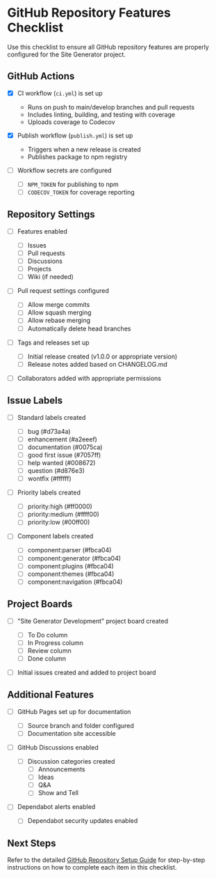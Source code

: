 # GitHub Repository Features Checklist

Use this checklist to ensure all GitHub repository features are properly configured for the Site Generator project.

## GitHub Actions

- [x] CI workflow (`ci.yml`) is set up

  - Runs on push to main/develop branches and pull requests
  - Includes linting, building, and testing with coverage
  - Uploads coverage to Codecov

- [x] Publish workflow (`publish.yml`) is set up

  - Triggers when a new release is created
  - Publishes package to npm registry

- [ ] Workflow secrets are configured
  - [ ] `NPM_TOKEN` for publishing to npm
  - [ ] `CODECOV_TOKEN` for coverage reporting

## Repository Settings

- [ ] Features enabled

  - [ ] Issues
  - [ ] Pull requests
  - [ ] Discussions
  - [ ] Projects
  - [ ] Wiki (if needed)

- [ ] Pull request settings configured

  - [ ] Allow merge commits
  - [ ] Allow squash merging
  - [ ] Allow rebase merging
  - [ ] Automatically delete head branches

- [ ] Tags and releases set up

  - [ ] Initial release created (v1.0.0 or appropriate version)
  - [ ] Release notes added based on CHANGELOG.md

- [ ] Collaborators added with appropriate permissions

## Issue Labels

- [ ] Standard labels created

  - [ ] bug (#d73a4a)
  - [ ] enhancement (#a2eeef)
  - [ ] documentation (#0075ca)
  - [ ] good first issue (#7057ff)
  - [ ] help wanted (#008672)
  - [ ] question (#d876e3)
  - [ ] wontfix (#ffffff)

- [ ] Priority labels created

  - [ ] priority:high (#ff0000)
  - [ ] priority:medium (#ffff00)
  - [ ] priority:low (#00ff00)

- [ ] Component labels created
  - [ ] component:parser (#fbca04)
  - [ ] component:generator (#fbca04)
  - [ ] component:plugins (#fbca04)
  - [ ] component:themes (#fbca04)
  - [ ] component:navigation (#fbca04)

## Project Boards

- [ ] "Site Generator Development" project board created

  - [ ] To Do column
  - [ ] In Progress column
  - [ ] Review column
  - [ ] Done column

- [ ] Initial issues created and added to project board

## Additional Features

- [ ] GitHub Pages set up for documentation

  - [ ] Source branch and folder configured
  - [ ] Documentation site accessible

- [ ] GitHub Discussions enabled

  - [ ] Discussion categories created
    - [ ] Announcements
    - [ ] Ideas
    - [ ] Q&A
    - [ ] Show and Tell

- [ ] Dependabot alerts enabled
  - [ ] Dependabot security updates enabled

## Next Steps

Refer to the detailed [GitHub Repository Setup Guide](./GITHUB_SETUP.md) for step-by-step instructions on how to complete each item in this checklist.
